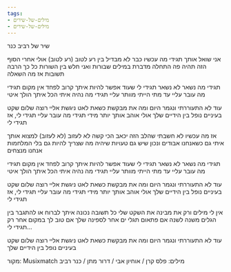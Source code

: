 ```yaml
---
tags:
- מילים-של-שירים
- מילים-של-שירים
---
```


שיר של רביב כנר

אני שואל אותך תגידי מה עכשיו
כבר לא מבדיל בין רע לטוב (רע לטוב)
אולי אחרי הסוף הזה תהיה פה התחלה
מדברת במילים שבורות
ואני חלש בין השורות
כל כך הרבה תשובות אז מה השאלה

תגידי מה נשאר לא נשאר
תגידי לי שעוד אפשר
להיות איתך קרוב לפחד אין מקום
תגידי מה עובר עליי עד מתי
הייתי מוותר עליי
תגידי מה נהיה איתי
הכל איתך הולך איטי

עוד לא התעוררתי ונגמר היום
ומה את מבקשת כשאת לאט ניגשת אליי
רוצה שלום
שקט בעיניים נופל בין הידיים שלך
אולי אוהב אותך יותר מידי
תגידי מה עובר עליי
תגידי לי, אז תגידי לי

אז מה עכשיו
לא חשבתי שהלב הזה יכאב
הכי קשה לא לעזוב (לא לעזוב)
למצוא אותך איתי גם כשאנחנו אבודים
ונכון שיש גם טעויות
שיהיה מה שצריך להיות
גם בלי המלחמות אנחנו מנצחים

תגידי מה נשאר לא נשאר
תגידי לי שעוד אפשר
להיות איתך קרוב לפחד אין מקום
תגידי מה עובר עליי עד מתי
הייתי מוותר עליי
תגידי מה נהיה איתי
הכל איתך הולך איטי

עוד לא התעוררתי ונגמר היום
ומה את מבקשת כשאת לאט ניגשת אליי
רוצה שלום
שקט בעיניים נופל בין הידיים שלך
אולי אוהב אותך יותר מידי
תגידי מה עובר עליי
תגידי לי, אז תגידי לי

אין לי מילים ורק את מבינה
את השקט שלי כל תשובה נכונה איתך
לברוח או להתגבר
בין הגלים משנה לשנה
אם פתאום תגלי ים אחר לספינה שלך
אם טוב לך במקום אחר
רק תגידי לי...

עוד לא התעוררתי ונגמר היום
ומה את מבקשת כשאת לאט ניגשת אליי
רוצה שלום
שקט בעיניים נופל בין הידיים שלך


מקור: Musixmatch
מילים: פלס קרן / אוחיון אבי / דרור מתן / כנר רביב
